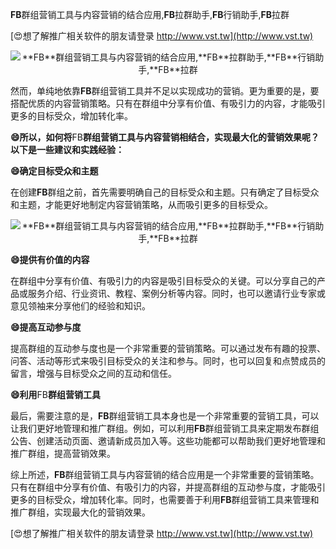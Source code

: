 **FB**群组营销工具与内容营销的结合应用,**FB**拉群助手,**FB**行销助手,**FB**拉群

[😍想了解推广相关软件的朋友请登录 http://www.vst.tw](http://www.vst.tw)

 <center><img src="https://vst.tw/MP4/tuiguang/png/5.png" alt="**FB**群组营销工具与内容营销的结合应用,**FB**拉群助手,**FB**行销助手,**FB**拉群"></center>

然而，单纯地依靠**FB**群组营销工具并不足以实现成功的营销。更为重要的是，要搭配优质的内容营销策略。只有在群组中分享有价值、有吸引力的内容，才能吸引更多的目标受众，增加转化率。

**😄所以，如何将**FB**群组营销工具与内容营销相结合，实现最大化的营销效果呢？以下是一些建议和实践经验：**

**😄确定目标受众和主题**

在创建**FB**群组之前，首先需要明确自己的目标受众和主题。只有确定了目标受众和主题，才能更好地制定内容营销策略，从而吸引更多的目标受众。

 <center><img src="https://vst.tw/MP4/tuiguang/png/0.png" alt="**FB**群组营销工具与内容营销的结合应用,**FB**拉群助手,**FB**行销助手,**FB**拉群"></center>

**😄提供有价值的内容**

在群组中分享有价值、有吸引力的内容是吸引目标受众的关键。可以分享自己的产品或服务介绍、行业资讯、教程、案例分析等内容。同时，也可以邀请行业专家或意见领袖来分享他们的经验和知识。

**😄提高互动参与度**

提高群组的互动参与度也是一个非常重要的营销策略。可以通过发布有趣的投票、问答、活动等形式来吸引目标受众的关注和参与。同时，也可以回复和点赞成员的留言，增强与目标受众之间的互动和信任。

**😄利用**FB**群组营销工具**

最后，需要注意的是，**FB**群组营销工具本身也是一个非常重要的营销工具，可以让我们更好地管理和推广群组。例如，可以利用**FB**群组营销工具来定期发布群组公告、创建活动页面、邀请新成员加入等。这些功能都可以帮助我们更好地管理和推广群组，提高营销效果。

综上所述，**FB**群组营销工具与内容营销的结合应用是一个非常重要的营销策略。只有在群组中分享有价值、有吸引力的内容，并提高群组的互动参与度，才能吸引更多的目标受众，增加转化率。同时，也需要善于利用**FB**群组营销工具来管理和推广群组，实现最大化的营销效果。

[😍想了解推广相关软件的朋友请登录 http://www.vst.tw](http://www.vst.tw)



